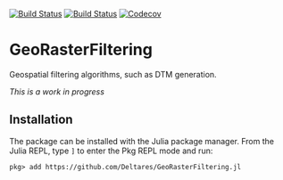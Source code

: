[![Build Status](https://travis-ci.org/Deltares/GeoRasterFiltering.jl.svg?branch=master)](https://travis-ci.org/Deltares/GeoRasterFiltering.jl)
[![Build Status](https://ci.appveyor.com/api/projects/status/qdotgkqqmkjta1yt/branch/master?svg=true)](https://ci.appveyor.com/project/evetion/georasterfiltering-jl/branch/master)
[![Codecov](https://codecov.io/gh/Deltares/GeoRasterFiltering.jl/branch/master/graph/badge.svg)](https://codecov.io/gh/Deltares/GeoRasterFiltering.jl)

# GeoRasterFiltering
Geospatial filtering algorithms, such as DTM generation.

*This is a work in progress*

## Installation
The package can be installed with the Julia package manager.
From the Julia REPL, type `]` to enter the Pkg REPL mode and run:

```
pkg> add https://github.com/Deltares/GeoRasterFiltering.jl
```
